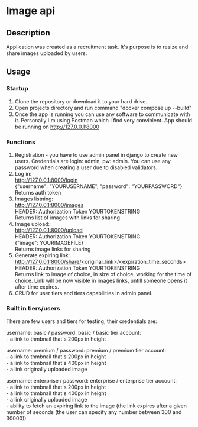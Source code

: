 # Image api


## Description

Application was created as a recruitment task. It's purpose is to resize and share images uploaded by users.


## Usage

### Startup
1. Clone the repository or download it to your hard drive.
2. Open projects directory and run command "docker compose up --build"
3. Once the app is running you can use any software to communicate with it. Personally I'm using Postman which I find very convinient. App should be running on http://127.0.0.1:8000

### Functions
1. Registration - you have to use admin panel in django to create new users. Credentials are login: admin, pw: admin. You can use any password when creating a user due to disabled validators.
2. Log in:\
http://127.0.0.1:8000/login \
{"username": "YOURUSERNAME", "password": "YOURPASSWORD"}\
Returns auth token
3. Images listning:\
http://127.0.0.1:8000/images \
HEADER: Authorization Token YOURTOKENSTRING\
Returns list of images with links for sharing
4. Image upload:\
http://127.0.0.1:8000/upload \
HEADER: Authorization Token YOURTOKENSTRING\
{"image": YOURIMAGEFILE}\
Returns image links for sharing
5. Generate expiring link:\
http://127.0.0.1:8000/share/<original_link>/<expiration_time_seconds> \
HEADER: Authorization Token YOURTOKENSTRING\
Returns link to image of choice, in size of choice, working for the time of choice. Link will be now visible in images links, untill someone opens it after time expires.
6. CRUD for user tiers and tiers capabilities in admin panel.

### Built in tiers/users
There are few users and tiers for testing, their credentials are:

username: basic / password: basic / basic tier account:\
    - a link to thmbnail that's 200px in height

username: premium / password: premium / premium tier account:\
    - a link to thmbnail that's 200px in height\
    - a link to thmbnail that's 400px in height\
    - a link originally uploaded image

username: enterprise / password: enterprise / enterprise tier account:\
    - a link to thmbnail that's 200px in height\
    - a link to thmbnail that's 400px in height\
    - a link originally uploaded image\
    - ability to fetch an expiring link to the image (the link expires after a given number of seconds (the user can specify any number between 300 and 30000))
